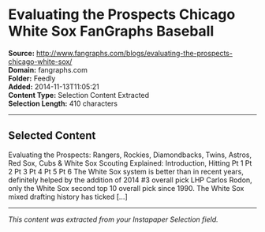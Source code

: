 # Evaluating the Prospects Chicago White Sox FanGraphs Baseball

**Source:** http://www.fangraphs.com/blogs/evaluating-the-prospects-chicago-white-sox/  
**Domain:** fangraphs.com  
**Folder:** Feedly  
**Added:** 2014-11-13T11:05:21  
**Content Type:** Selection Content Extracted  
**Selection Length:** 410 characters  


---

## Selected Content

Evaluating the Prospects: Rangers, Rockies, Diamondbacks, Twins, Astros, Red Sox, Cubs & White Sox Scouting Explained: Introduction, Hitting Pt 1 Pt 2 Pt 3 Pt 4 Pt 5 Pt 6 The White Sox system is better than in recent years, definitely helped by the addition of 2014 #3 overall pick LHP Carlos Rodon, only the White Sox second top 10 overall pick since 1990. The White Sox mixed drafting history has ticked […]

---

*This content was extracted from your Instapaper Selection field.*